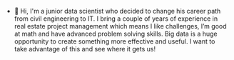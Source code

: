 - 👋 Hi, I'm a junior data scientist who decided to change his career path from civil engineering to IT. I bring a couple of years of experience in real estate project management which means I like challenges, I’m good at math and have advanced problem solving skills. Big data is a huge opportunity to create something more effective and useful. I want to take advantage of this and see where it gets us!
